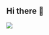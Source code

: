 ## Hi there 👋

<img src="https://capsule-render.vercel.app/api?type=wave&color=auto&height=300&section=header&text=capsule%20render&fontSize=90" />
<!--
**DevJennyKim/DevJennyKim** is a ✨ _special_ ✨ repository because its `README.md` (this file) appears on your GitHub profile.

Here are some ideas to get you started:

- 🔭 I’m currently working on ...
- 🌱 I’m currently learning ...
- 👯 I’m looking to collaborate on ...
- 🤔 I’m looking for help with ...
- 💬 Ask me about ...
- 📫 How to reach me: ...
- 😄 Pronouns: ...
- ⚡ Fun fact: ...
-->
